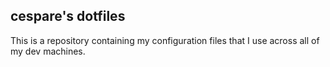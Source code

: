cespare's dotfiles
------------------

This is a repository containing my configuration files that I use across all of
my dev machines.
